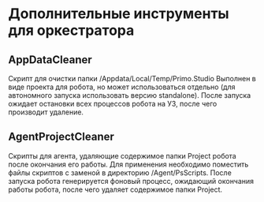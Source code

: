 # Дополнительные инструменты для оркестратора

## AppDataCleaner
Скрипт для очистки папки /Appdata/Local/Temp/Primo.Studio
Выполнен в виде проекта для робота, но может использоваться отдельно (для автономного запуска использовать версию standalone).
После запуска ожидает остановки всех процессов робота на УЗ, после чего производит удаление.

## AgentProjectCleaner
Скрипты для агента, удаляющие содержимое папки Project робота после окончания его работы.
Для применения необходимо поместить файлы скриптов с заменой в директорию /Agent/PsScripts.
После запуска робота генерируется фоновый процесс, ожидающий окончания работы робота, после чего удаляет содержимое папки Project.
